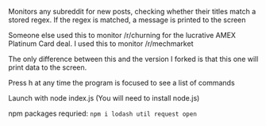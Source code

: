 Monitors any subreddit for new posts, checking whether their titles match a stored regex. If the regex is matched, a message is printed to the screen

Someone else used this to monitor /r/churning for the lucrative AMEX Platinum Card deal. I used this to monitor /r/mechmarket

The only difference between this and the version I forked is that this one will print data to the screen.

Press h at any time the program is focused to see a list of commands

Launch with node index.js (You will need to install node.js)

npm packages requried: `npm i lodash util request open`